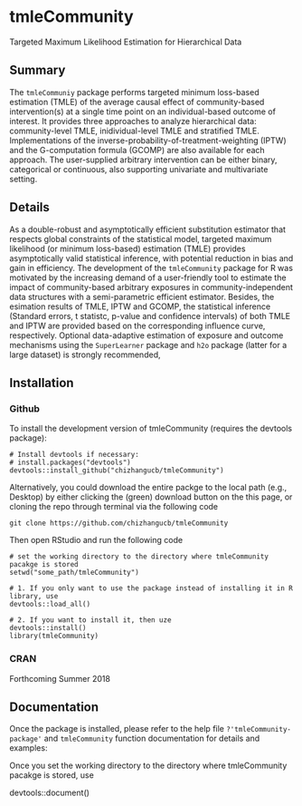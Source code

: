 # tmleCommunity 
Targeted Maximum Likelihood Estimation for Hierarchical Data

## Summary

The `tmleCommuniy` package performs targeted minimum loss-based estimation (TMLE) of the average causal effect of community-based intervention(s) at a single time point on an individual-based outcome of interest. It provides three approaches to analyze hierarchical data: community-level TMLE, inidividual-level TMLE and stratified TMLE. Implementations of the inverse-probability-of-treatment-weighting (IPTW) and the G-computation formula (GCOMP) are also available for each approach. The user-supplied arbitrary intervention can be either binary, categorical or continuous, also supporting univariate and multivariate setting. 

## Details

As a double-robust and asymptotically efficient substitution estimator that respects global constraints of the statistical model, targeted maximum likelihood (or minimum loss-based) estimation (TMLE) provides asymptotically valid statistical inference, with potential reduction in bias and gain in efficiency. The development of the `tmleCommunity` package for R was motivated by the increasing demand of a user-friendly tool to estimate the impact of community-based arbitrary exposures in community-independent data structures with a semi-parametric efficient estimator. Besides, the esimation results of TMLE, IPTW and GCOMP, the statistical inference (Standard errors, t statistc, p-value and confidence intervals) of both TMLE and IPTW are provided based on the corresponding influence curve, respectively. Optional data-adaptive estimation of exposure and outcome mechanisms using the `SuperLearner` package and `h2o` package (latter for a large dataset) is strongly recommended,

## Installation

### Github
To install the development version of tmleCommunity (requires the devtools package):

```{R install, eval=F}
# Install devtools if necessary:
# install.packages("devtools")
devtools::install_github("chizhangucb/tmleCommunity")
```

Alternatively, you could download the entire packge to the local path (e.g., Desktop) by either clicking the (green) download button on the this page, or cloning the repo through terminal via the following code

```console
git clone https://github.com/chizhangucb/tmleCommunity
```

Then open RStudio and run the following code 

```{R Load, eval=F}
# set the working directory to the directory where tmleCommunity pacakge is stored
setwd("some_path/tmleCommunity")

# 1. If you only want to use the package instead of installing it in R library, use 
devtools::load_all()

# 2. If you want to install it, then uze
devtools::install()
library(tmleCommunity)
```

### CRAN

Forthcoming Summer 2018

## Documentation

Once the package is installed, please refer to the help file `?'tmleCommunity-package'` and `tmleCommunity` function documentation for details and examples:

Once you set the working directory to the directory where tmleCommunity pacakge is stored, use 

devtools::document()
